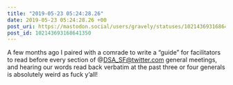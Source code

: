 ```yaml
---
title: "2019-05-23 05:24:28.26"
date: 2019-05-23 05:24:28.26 +00
post_uri: https://mastodon.social/users/gravely/statuses/102143693168641350
post_id: 102143693168641350
---
```

A few months ago I paired with a comrade to write a “guide” for facilitators to read before every section of @DSA_SF@twitter.com general meetings, and hearing our words read back verbatim at the past three or four generals is absolutely weird as fuck y’all!


